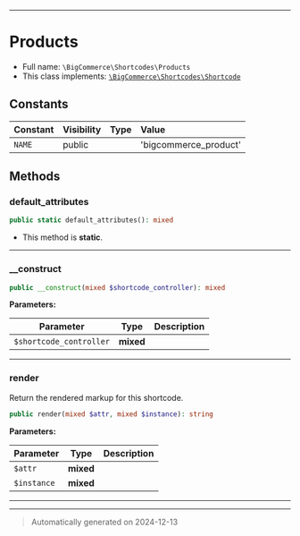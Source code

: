 ***

# Products





* Full name: `\BigCommerce\Shortcodes\Products`
* This class implements:
[`\BigCommerce\Shortcodes\Shortcode`](./classes/BigCommerce/Shortcodes/Shortcode.md)


## Constants

| Constant | Visibility | Type | Value |
|:---------|:-----------|:-----|:------|
|`NAME`|public| |&#039;bigcommerce_product&#039;|


## Methods


### default_attributes



```php
public static default_attributes(): mixed
```



* This method is **static**.








***

### __construct



```php
public __construct(mixed $shortcode_controller): mixed
```








**Parameters:**

| Parameter | Type | Description |
|-----------|------|-------------|
| `$shortcode_controller` | **mixed** |  |





***

### render

Return the rendered markup for this shortcode.

```php
public render(mixed $attr, mixed $instance): string
```








**Parameters:**

| Parameter | Type | Description |
|-----------|------|-------------|
| `$attr` | **mixed** |  |
| `$instance` | **mixed** |  |





***


***
> Automatically generated on 2024-12-13
